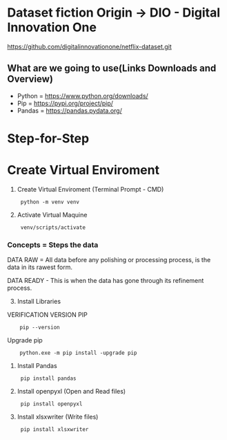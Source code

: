 # Dataset fiction Origin -> DIO - Digital Innovation One 
https://github.com/digitalinnovationone/netflix-dataset.git

## What are we going to use(Links Downloads and Overview)

* Python = https://www.python.org/downloads/
* Pip = https://pypi.org/project/pip/
* Pandas = https://pandas.pydata.org/

#  Step-for-Step

# Create Virtual Enviroment

    
1. Create Virtual Enviroment (Terminal Prompt - CMD)

        python -m venv venv


2. Activate Virtual Maquine 

        venv/scripts/activate


### Concepts = Steps the data

DATA RAW = All data before any polishing or processing process, is the data in its rawest form.

DATA READY - This is when the data has gone through its refinement process.


3. Install Libraries

VERIFICATION VERSION PIP

        pip --version

Upgrade pip

        python.exe -m pip install -upgrade pip


1. Install Pandas 

        pip install pandas 

2. Install openpyxl (Open and Read files)

        pip install openpyxl 

2. Install xlsxwriter (Write files)

        pip install xlsxwriter